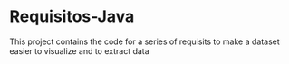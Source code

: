 # Requisitos-Java

This project contains the code for a series of requisits to make a dataset easier to visualize and to extract data 

